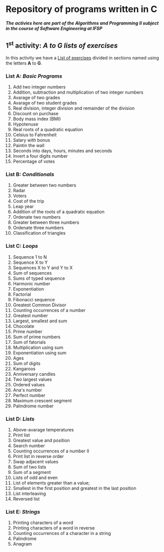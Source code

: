 # Repository of programs written in C
***The activies here are part of the Algorithms and Programming II subject in the course of Software Engineering at IFSP***
## 1<sup>st</sup> activity: *A to G lists of exercises*
In this activity we have a [List of exercises](https://docs.google.com/document/d/13nRGM-mgqCHKyMzjRkCF8uYz7T7UnN_r2zZy1ePut4s/edit#heading=h.yozqf286ydqv) divided in sections named using the letters **A** to **G**.
### **List A**: *Basic Programs*
1. Add two integer numbers
2. Addition, subtraction and multiplication of two integer numbers
3. Avarage of two grades
4. Avarage of two student grades
5. Real division, integer division and remainder of the division
6. Discount on purchase
7. Body mass index (BMI)
8. Hypotenuse
9. Real roots of a quadratic equation
10. Celsius to Fahrenheit
11. Salary with bonus
12. Paintin the wall
13. Seconds into days, hours, minutes and seconds
14. Invert a four digits number
15. Percentage of votes
### **List B**: *Conditionals*
1. Greater between two numbers
2. Radar
3. Voters
4. Cost of the trip
5. Leap year
6. Addition of the roots of a quadratic equation
7. Ordenate two numbers
8. Greater between three numbers
9. Ordenate three numbers
10. Classification of triangles
### **List C**: *Loops*
1. Sequence 1 to N
2. Sequence X to Y
3. Sequences X to Y and Y to X
4. Sum of sequences
5. Sums of typed sequence
6. Harmonic number
7. Exponentiation
8. Factorial
9. Fibonacci sequence
10. Greatest Common Divisor
11. Counting occurrences of a number
12. Greatest number
13. Largest, smallest and sum
14. Chocolate
15. Prime number
16. Sum of prime numbers
17. Sum of fatorials
18. Multiplication using sum
19. Exponentiation using sum
20. Ages
21. Sum of digits
22. Kangaroos
23. Anniversary candles
24. Two largest values
25. Ordered values
26. Ana's number
27. Perfect number
28. Maximum crescent segment
29. Palindrome number
### **List D:** *Lists*
1. Above-avarage temperatures
2. Print list
3. Greatest value and position
4. Search number
5. Counting occurrences of a number II
6. Print list in reverse order
7. Swap adjacent values
8. Sum of two lists
9. Sum of a segment
10. Lists of odd and even
11. List of elements greater than a value;
12. Smallest in the first position and greatest in the last position
13. List interleaving 
14. Reversed list
### **List E:** *Strings*
1. Printing characters of a word
2. Printing characters of a word in reverse
3. Counting occurrences of a character in a string
4. Palindrome
5. Anagram